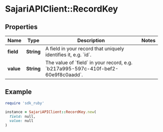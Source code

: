 # SajariAPIClient::RecordKey

## Properties

| Name | Type | Description | Notes |
| ---- | ---- | ----------- | ----- |
| **field** | **String** | A field in your record that uniquely identifies it, e.g. &#x60;id&#x60;. |  |
| **value** | **String** | The value of &#x60;field&#x60; in your record, e.g. &#x60;b217a995-597c-410f-bef2-60e9f8c0aadd&#x60;. |  |

## Example

```ruby
require 'sdk_ruby'

instance = SajariAPIClient::RecordKey.new(
  field: null,
  value: null
)
```


